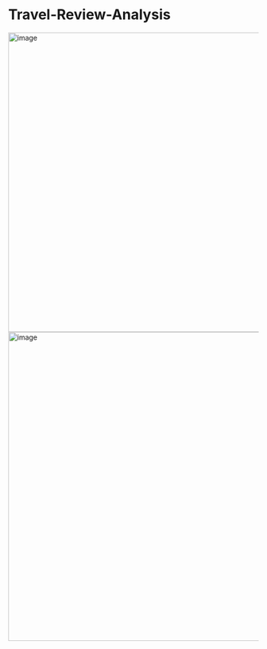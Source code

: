 # Travel-Review-Analysis

<img width="601" alt="image" src="https://github.com/user-attachments/assets/4cf4da97-8aeb-4b2d-a346-d0668dbeb0a9" />

<img width="620" alt="image" src="https://github.com/user-attachments/assets/c59c5b39-0982-4554-8605-b9d4937ea851" />
